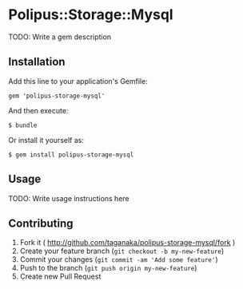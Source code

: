 # Polipus::Storage::Mysql

TODO: Write a gem description

## Installation

Add this line to your application's Gemfile:

    gem 'polipus-storage-mysql'

And then execute:

    $ bundle

Or install it yourself as:

    $ gem install polipus-storage-mysql

## Usage

TODO: Write usage instructions here

## Contributing

1. Fork it ( http://github.com/taganaka/polipus-storage-mysql/fork )
2. Create your feature branch (`git checkout -b my-new-feature`)
3. Commit your changes (`git commit -am 'Add some feature'`)
4. Push to the branch (`git push origin my-new-feature`)
5. Create new Pull Request
